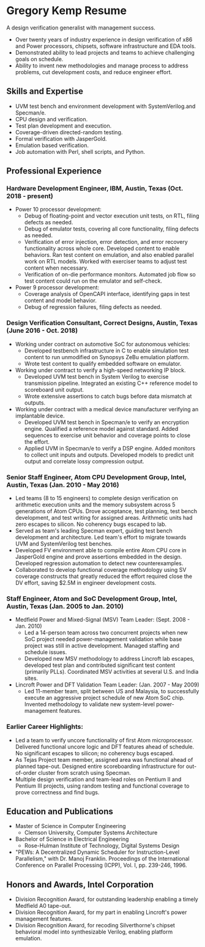 # Gregory Kemp Resume
A design verification generalist with management success.
* Over twenty years of industry experience in design verification of x86 and Power processors, chipsets, software infrastructure and EDA tools. 
* Demonstrated ability to lead projects and teams to achieve challenging goals on schedule. 
* Ability to invent new methodologies and manage process to address problems, cut development costs, and reduce engineer effort.

## Skills and Expertise
* UVM test bench and environment development with SystemVerilog.and Specman/e.
* CPU design and verification.
* Test plan development and execution.
* Coverage-driven directed-random testing.
* Formal verification with JasperGold.
* Emulation based verification.
* Job automation with Perl, shell scripts, and Python.

## Professional Experience
### Hardware Development Engineer, IBM, Austin, Texas (Oct. 2018 - present)
* Power 10 processor development:
    * Debug of floating-point and vector execution unit tests, on RTL, filing defects as needed.
    * Debug of emulator tests, covering all core functionality, filing defects as needed.
    * Verification of error injection, error detection, and error recovery functionality across whole core. Developed content to enable behaviors. Ran test content on emulation, and also enabled parallel work on RTL models. Worked with exerciser teams to adjust test content when necessary. 
    * Verification of on-die performance monitors. Automated job flow so test content could run on the emulator and self-check.
* Power 9 processor development:
    * Coverage analysis of OpenCAPI interface, identifying gaps in test content and model behavior.
    * Debug of regression failures, filing defects as needed.

### Design Verification Consultant, Correct Designs, Austin, Texas (June 2016 - Oct. 2018)
* Working under contract on automotive SoC for autonomous vehicles:
    * Developed testbench infrastructure in C to enable simulation test content to run unmodified on Synopsys ZeBu emulation platform.
    * Wrote test content to qualify embedded software on emulator.
* Working under contract to verify a high-speed networking IP block. 
    * Developed UVM test bench in System Verilog to exercise transmission pipeline. Integrated an existing C++ reference model to scoreboard unit output.
    * Wrote extensive assertions to catch bugs before data mismatch at outputs.
* Working under contract with a medical device manufacturer verifying an implantable device.
    * Developed UVM test bench in Specman/e to verify an encryption engine. Qualified a reference model against standard. Added sequences to exercise unit behavior and coverage points to close the effort.
    * Applied UVM in Specman/e to verify a DSP engine. Added monitors to collect unit inputs and outputs. Developed models to predict unit output and correlate lossy compression output.

### Senior Staff Engineer, Atom CPU Development Group, Intel, Austin, Texas (Jan. 2010 - May 2016)
* Led teams (8 to 15 engineers) to complete design verification on arithmetic execution units and the memory subsystem across 5 generations of Atom CPUs. Drove acceptance, test planning, test bench development, and test writing for assigned areas. Arithmetic units had zero escapes to silicon. No coherency bugs escaped to lab.
* Served as team's leading Specman expert, guiding test bench development and architecture. Led team's effort to migrate towards UVM and SystemVerilog test benches.
* Developed FV environment able to compile entire Atom CPU core in JasperGold engine and prove assertions embedded in the design.  Developed regression automation to detect new counterexamples.
* Collaborated to develop functional coverage methodology using SV coverage constructs that greatly reduced the effort required close the DV effort, saving $2.5M in engineer development costs. 

### Staff Engineer, Atom and SoC Development Group, Intel, Austin, Texas (Jan. 2005 to Jan. 2010)
* Medfield Power and Mixed-Signal (MSV) Team Leader: (Sept. 2008 - Jan. 2010) 
    * Led a 14-person team across two concurrent projects when new SoC project needed power-management validation while base project was still in active development. Managed staffing and schedule issues.
    * Developed new MSV methodology to address Lincroft lab escapes, developed test plan and contributed significant test content (primarily PLLs). Coordinated MSV activities at several U.S. and India sites. 
*  Lincroft Power and DFT Validation Team Leader: (Jan. 2007 - May 2009) 
    * Led 11-member team, split between US and Malaysia, to successfully execute an aggressive project schedule of new Atom SoC chip. Invented methodology to validate new system-level power-management features. 

### Earlier Career Highlights:
* Led a team to verify uncore functionality of first Atom microprocessor. Delivered functional uncore logic and DFT features ahead of schedule. No significant escapes to silicon; no coherency bugs escaped.
* As Tejas Project team member, assigned area was functional ahead of planned tape-out. Designed entire scoreboarding infrastructure for out-of-order cluster from scratch using Specman.
* Multiple design verification and team-lead roles on Pentium II and Pentium III projects, using random testing and functional coverage to prove correctness and find bugs.

## Education and Publications
* Master of Science in Computer Engineering
    * Clemson University, Computer Systems Architecture
* Bachelor of Science in Electrical Engineering
    * Rose-Hulman Institute of Technology, Digital Systems Design
* "PEWs: A Decentralized Dynamic Scheduler for Instruction-Level Parallelism," with Dr. Manoj Franklin. Proceedings of the International Conference on Parallel Processing (ICPP), Vol. I, pp. 239-246, 1996. 

## Honors and Awards, Intel Corporation
* Division Recognition Award, for outstanding leadership enabling a timely Medfield A0 tape-out.
* Division Recognition Award, for my part in enabling Lincroft's power management features.
* Division Recognition Award, for recoding Silverthorne's chipset behavioral model into synthesizable Verilog, enabling platform emulation.


